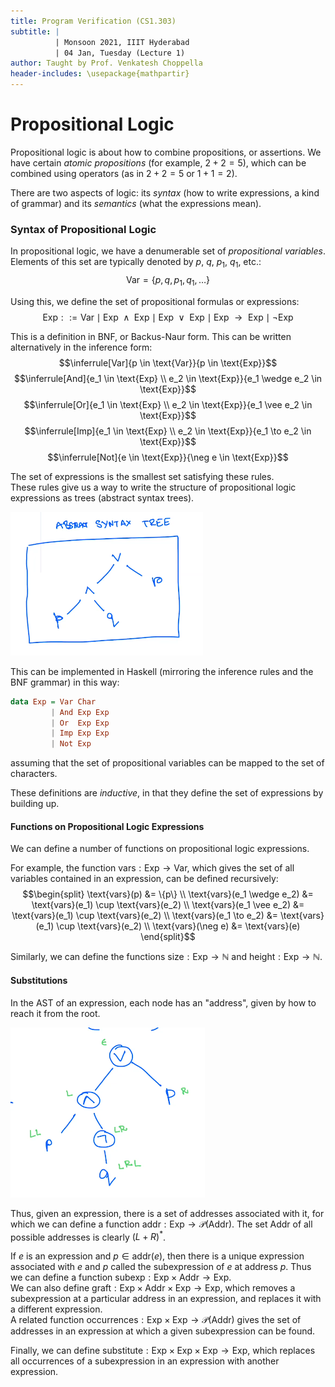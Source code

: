 ```yaml
---
title: Program Verification (CS1.303)
subtitle: |
          | Monsoon 2021, IIIT Hyderabad
          | 04 Jan, Tuesday (Lecture 1)
author: Taught by Prof. Venkatesh Choppella
header-includes: \usepackage{mathpartir}
---
```


# Propositional Logic
Propositional logic is about how to combine propositions, or assertions. We have certain *atomic propositions* (for example, $2 + 2 = 5$), which can be combined using operators (as in $2 + 2 = 5 \text{ or } 1 + 1 = 2$).  

There are two aspects of logic: its *syntax* (how to write expressions, a kind of grammar) and its *semantics* (what the expressions mean).

### Syntax of Propositional Logic
In propositional logic, we have a denumerable set of *propositional variables*. Elements of this set are typically denoted by $p$, $q$, $p_1$, $q_1$, etc.:
$$\text{Var} = \{p, q, p_1, q_1, \dots\}$$

Using this, we define the set of propositional formulas or expressions:
$$\text{Exp} ::= \text{Var} \mid \text{Exp } \wedge \text{ Exp} \mid \text{Exp } \vee \text{ Exp} \mid \text{Exp } \to \text{ Exp} \mid \neg \text{Exp}$$

This is a definition in BNF, or Backus-Naur form. This can be written alternatively in the inference form:
$$\inferrule[Var]{p \in \text{Var}}{p \in \text{Exp}}$$
$$\inferrule[And]{e_1 \in \text{Exp} \\ e_2 \in \text{Exp}}{e_1 \wedge e_2 \in \text{Exp}}$$
$$\inferrule[Or]{e_1 \in \text{Exp} \\ e_2 \in \text{Exp}}{e_1 \vee e_2 \in \text{Exp}}$$
$$\inferrule[Imp]{e_1 \in \text{Exp} \\ e_2 \in \text{Exp}}{e_1 \to e_2 \in \text{Exp}}$$
$$\inferrule[Not]{e \in \text{Exp}}{\neg e \in \text{Exp}}$$

The set of expressions is the smallest set satisfying these rules.  
These rules give us a way to write the structure of propositional logic expressions as trees (abstract syntax trees).

![Abstract Syntax Tree of $(p \wedge q) \vee r$](tree.png)

This can be implemented in Haskell (mirroring the inference rules and the BNF grammar) in this way:
```hs
data Exp = Var Char
         | And Exp Exp
         | Or  Exp Exp
         | Imp Exp Exp
         | Not Exp
```
assuming that the set of propositional variables can be mapped to the set of characters.  

These definitions are *inductive*, in that they define the set of expressions by building up.

#### Functions on Propositional Logic Expressions

We can define a number of functions on propositional logic expressions.  

For example, the function $\text{vars} : \text{Exp} \to \text{Var}$, which gives the set of all variables contained in an expression, can be defined recursively:
$$\begin{split}
\text{vars}(p) &= \{p\} \\
\text{vars}(e_1 \wedge e_2) &= \text{vars}(e_1) \cup \text{vars}(e_2) \\
\text{vars}(e_1 \vee e_2) &= \text{vars}(e_1) \cup \text{vars}(e_2) \\
\text{vars}(e_1 \to e_2) &= \text{vars}(e_1) \cup \text{vars}(e_2) \\
\text{vars}(\neg e) &= \text{vars}(e) \end{split}$$

Similarly, we can define the functions $\text{size} : \text{Exp} \to \mathbb{N}$ and $\text{height} : \text{Exp} \to \mathbb{N}$.

#### Substitutions

In the AST of an expression, each node has an "address", given by how to reach it from the root.

![The AST with Addresses for $(p \wedge \neg q) \vee r$](addr.png)

Thus, given an expression, there is a set of addresses associated with it, for which we can define a function $\text{addr} : \text{Exp} \to \mathcal{P}(\text{Addr})$. The set Addr of all possible addresses is clearly $(L + R)^*$.  

If $e$ is an expression and $p \in \text{addr}(e)$, then there is a unique expression associated with $e$ and $p$ called the subexpression of $e$ at address $p$. Thus we can define a function $\text{subexp} : \text{Exp} \times \text{Addr} \to \text{Exp}$.  
We can also define $\text{graft} : \text{Exp} \times \text{Addr} \times \text{Exp} \to \text{Exp}$, which removes a subexpression at a particular address in an expression, and replaces it with a different expression.  
A related function $\text{occurrences} : \text{Exp} \times \text{Exp} \to \mathcal{P}(\text{Addr})$ gives the set of addresses in an expression at which a given subexpression can be found.  

Finally, we can define $\text{substitute} : \text{Exp} \times \text{Exp} \times \text{Exp} \to \text{Exp}$, which replaces all occurrences of a subexpression in an expression with another expression.
